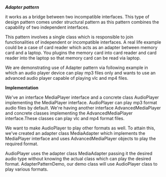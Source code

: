 **_Adapter pattern_** 

it works as a bridge between two incompatible interfaces. This type of design
pattern comes under structural pattern as this pattern combines the capability of two independent
interfaces.

This pattern involves a single class which is responsible to join functionalities of independent or
incompatible interfaces. A real life example could be a case of card reader which acts as an
adapter between memory card and a laptop. You plugins the memory card into card reader and
card reader into the laptop so that memory card can be read via laptop.

We are demonstrating use of Adapter pattern via following example in which an audio player
device can play mp3 files only and wants to use an advanced audio player capable of playing vlc
and mp4 files.

**Implementation**

We've an interface MediaPlayer interface and a concrete class AudioPlayer implementing the
MediaPlayer interface. AudioPlayer can play mp3 format audio files by default.
We're having another interface AdvancedMediaPlayer and concrete classes implementing the
AdvancedMediaPlayer interface.These classes can play vlc and mp4 format files.

We want to make AudioPlayer to play other formats as well. To attain this, we've created an
adapter class MediaAdapter which implements the MediaPlayer interface and uses
AdvancedMediaPlayer objects to play the required format.

AudioPlayer uses the adapter class MediaAdapter passing it the desired audio type without
knowing the actual class which can play the desired format. AdapterPatternDemo, our demo class
will use AudioPlayer class to play various formats.